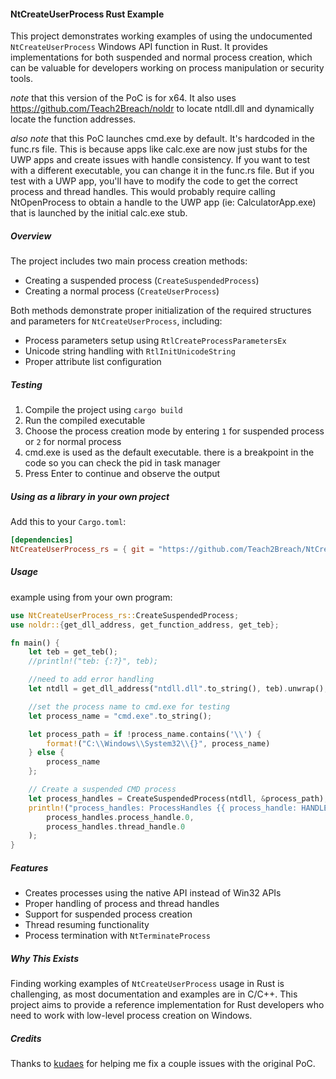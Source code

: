 #### NtCreateUserProcess Rust Example

This project demonstrates working examples of using the undocumented `NtCreateUserProcess` Windows API function in Rust. It provides implementations for both suspended and normal process creation, which can be valuable for developers working on process manipulation or security tools.

*note* that this version of the PoC is for x64. It also uses https://github.com/Teach2Breach/noldr to locate ntdll.dll and dynamically locate the function addresses. 

*also note* that this PoC launches cmd.exe by default. It's hardcoded in the func.rs file. This is because apps like calc.exe are now just stubs for the UWP apps and create issues with handle consistency. If you want to test with a different executable, you can change it in the func.rs file. But if you test with a UWP app, you'll have to modify the code to get the correct process and thread handles. This would probably require calling NtOpenProcess to obtain a handle to the UWP app (ie: CalculatorApp.exe) that is launched by the initial calc.exe stub.

##### Overview

The project includes two main process creation methods:
- Creating a suspended process (`CreateSuspendedProcess`)
- Creating a normal process (`CreateUserProcess`)

Both methods demonstrate proper initialization of the required structures and parameters for `NtCreateUserProcess`, including:
- Process parameters setup using `RtlCreateProcessParametersEx`
- Unicode string handling with `RtlInitUnicodeString`
- Proper attribute list configuration

##### Testing

1. Compile the project using `cargo build`
2. Run the compiled executable
3. Choose the process creation mode by entering `1` for suspended process or `2` for normal process
4. cmd.exe is used as the default executable. there is a breakpoint in the code so you can check the pid in task manager
5. Press Enter to continue and observe the output

##### Using as a library in your own project

Add this to your `Cargo.toml`:

```toml
[dependencies]
NtCreateUserProcess_rs = { git = "https://github.com/Teach2Breach/NtCreateUserProcess_rs.git" }
```

##### Usage
example using from your own program:
```rust
use NtCreateUserProcess_rs::CreateSuspendedProcess;
use noldr::{get_dll_address, get_function_address, get_teb};

fn main() {
    let teb = get_teb();
    //println!("teb: {:?}", teb);

    //need to add error handling
    let ntdll = get_dll_address("ntdll.dll".to_string(), teb).unwrap();

    //set the process name to cmd.exe for testing
    let process_name = "cmd.exe".to_string();

    let process_path = if !process_name.contains('\\') {
        format!("C:\\Windows\\System32\\{}", process_name)
    } else {
        process_name
    };

    // Create a suspended CMD process
    let process_handles = CreateSuspendedProcess(ntdll, &process_path);
    println!("process_handles: ProcessHandles {{ process_handle: HANDLE(0x{:x}), thread_handle: HANDLE(0x{:x}) }}", 
        process_handles.process_handle.0,
        process_handles.thread_handle.0
    );
}
```

##### Features

- Creates processes using the native API instead of Win32 APIs
- Proper handling of process and thread handles
- Support for suspended process creation
- Thread resuming functionality
- Process termination with `NtTerminateProcess`

##### Why This Exists

Finding working examples of `NtCreateUserProcess` usage in Rust is challenging, as most documentation and examples are in C/C++. This project aims to provide a reference implementation for Rust developers who need to work with low-level process creation on Windows.

##### Credits

Thanks to [kudaes](https://github.com/Kudaes) for helping me fix a couple issues with the original PoC.
